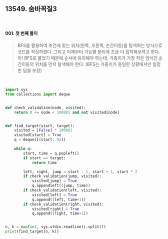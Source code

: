 ## 13549. 숨바꼭질3

<br>

#### 001. 첫 번째 풀이

> BFS를 활용하여 조건에 맞는 위치(왼쪽, 오른쪽, 순간이동)를 탐색하는 방식으로 코드를 작성하였다. 그리고 이제부터 기능별 분리에 조금 더 집착해보려고 한다. 아! BFS로 풀었기 때문에 순서에 유의해야 하는데, 가중치가 가장 작은 방식인 순간이동의 위치를 먼저 탐색해야 한다. (BFS는 가중치가 동일한 상황에서만 일정한 답을 보장)

<br>

```python
import sys
from collections import deque


def check_validation(node, visited):
    return 0 <= node < 100001 and not visited[node]


def find_target(start, target):
    visited = [False] * 100001
    visited[start] = True
    q = deque([(start, 0)])

    while q:
        start, time = q.popleft()
        if start == target:
            return time

        left, right, jump = start - 1, start + 1, start * 2
        if check_validation(jump, visited):
            visited[jump] = True
            q.appendleft((jump, time))
        if check_validation(left, visited):
            visited[left] = True
            q.append((left, time+1))
        if check_validation(right, visited):
            visited[right] = True
            q.append((right, time+1))


n, k = map(int, sys.stdin.readline().split())
print(find_target(n, k))
```

